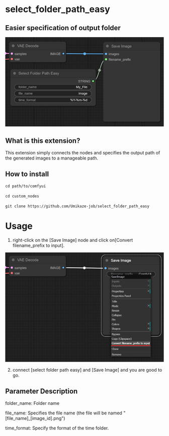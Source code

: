 # select_folder_path_easy

## Easier specification of output folder

![image01](/images/image01.png)

## What is this extension?
This extension simply connects the nodes and specifies the output path of the generated images to a manageable path.

## How to install
```
cd path/to/comfyui

cd custom_nodes

git clone https://github.com/Umikaze-job/select_folder_path_easy
```

# Usage
1. right-click on the \[Save Image\] node and click on\[Convert filename_prefix to input\].

![image02](/images/image02.png)

2. connect \[select folder path easy\] and \[Save Image\] and you are good to go.

## Parameter Description
folder_name: Folder name

file_name: Specifies the file name (the file will be named "\[file_name\]_\[image_id\].png")

time_format: Specify the format of the time folder.
